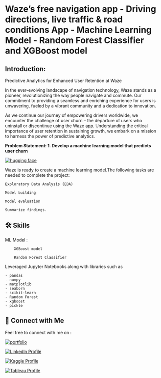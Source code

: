 
# **Waze’s free navigation app  -  Driving directions, live traffic & road conditions App -  Machine Learning Model - Random Forest Classifier  and XGBoost model**

## Introduction:

Predictive Analytics for Enhanced User Retention at Waze

In the ever-evolving landscape of navigation technology, Waze stands as a pioneer, revolutionizing the way people navigate and commute. Our commitment to providing a seamless and enriching experience for users is unwavering, fueled by a vibrant community and a dedication to innovation.

As we continue our journey of empowering drivers worldwide, we encounter the challenge of user churn – the departure of users who uninstall or discontinue using the Waze app. Understanding the critical importance of user retention in sustaining growth, we embark on a mission to harness the power of predictive analytics.


**Problem Statement: 1. Develop a machine learning model that predicts user churn**

[![hugging face](https://img.shields.io/badge/hugging_face-User_Retention_Prediction_App-ff69b4.svg?style=for-the-badge&logo=huggingface)](https://huggingface.co/spaces/Parthebhan/Waze_User_Churn)


Waze is ready to create a machine learning model.The following tasks are needed to complete the project:

    Exploratory Data Analysis (EDA)

    Model building

    Model evaluation

    Summarize findings.
    

## 🛠 Skills

ML Model : 
        
        XGBoost model

        Random Forest Classifier

Leveraged Jupyter Notebooks along with libraries such as 

    - pandas
    - numpy
    - matplotlib
    - seaborn
    - scikit-learn
    - Random Forest
    - xgboost
    - pickle



## 🔗 Connect with Me

Feel free to connect with me on :

[![portfolio](https://img.shields.io/badge/my_portfolio-000?style=for-the-badge&logo=ko-fi&logoColor=white)](https://parthebhan143.wixsite.com/datainsights)

[![LinkedIn Profile](https://img.shields.io/badge/LinkedIn_Profile-000?style=for-the-badge&logo=linkedin&logoColor=white)](https://www.linkedin.com/in/parthebhan)

[![Kaggle Profile](https://img.shields.io/badge/Kaggle_Profile-000?style=for-the-badge&logo=kaggle&logoColor=white)](https://www.kaggle.com/parthebhan)

[![Tableau Profile](https://img.shields.io/badge/Tableau_Profile-000?style=for-the-badge&logo=tableau&logoColor=white)](https://public.tableau.com/app/profile/parthebhan.pari/vizzes)


